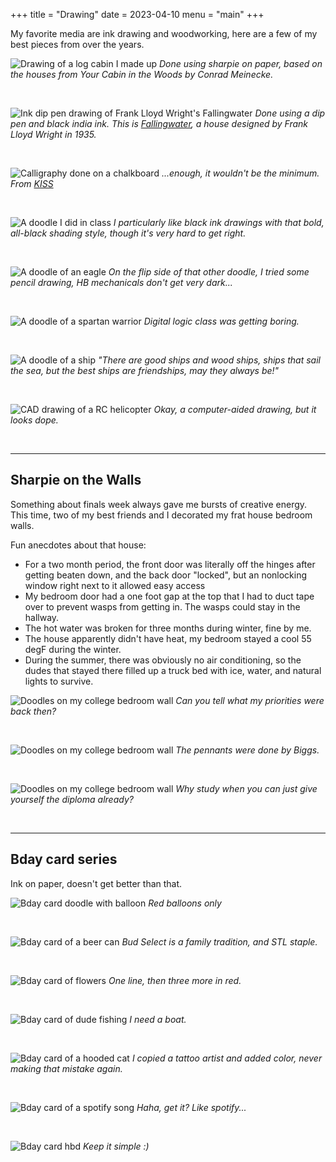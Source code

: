 +++
title = "Drawing"
date = 2023-04-10
menu = "main"
+++

My favorite media are ink drawing and woodworking, here are a few of my best pieces from over the years. 

![Drawing of a log cabin I made up](drawing-log-cabin.jpg)
*Done using sharpie on paper, based on the houses from *Your Cabin in the Woods* by Conrad Meinecke.*

&nbsp;

![Ink dip pen drawing of Frank Lloyd Wright's Fallingwater](drawing-fallingwater.jpg)
*Done using a dip pen and black india ink. This is [Fallingwater](https://en.wikipedia.org/wiki/Fallingwater), a house designed by Frank Lloyd Wright in 1935.*

&nbsp;

![Calligraphy done on a chalkboard](drawing-chalkboard.jpg)
*...enough, it wouldn't be the minimum. From [KISS](/blog/kiss)*

&nbsp;

![A doodle I did in class](drawing-relativity.jpg)
*I particularly like black ink drawings with that bold, all-black shading style, though it's very hard to get right.*

&nbsp;

![A doodle of an eagle](drawing-eagle.jpg)
*On the flip side of that other doodle, I tried some pencil drawing, HB mechanicals don't get very dark...*

&nbsp;

![A doodle of a spartan warrior](drawing-spartan.jpg)
*Digital logic class was getting boring.*

&nbsp;

![A doodle of a ship](drawing-ship.jpg)
*"There are good ships and wood ships, ships that sail the sea, but the best ships are friendships, may they always be!"*

&nbsp;

![CAD drawing of a RC helicopter](drawing-helicopter.jpg)
*Okay, a computer-aided drawing, but it looks dope.*

&nbsp;

---
## Sharpie on the Walls
Something about finals week always gave me bursts of creative energy. This time, two of my best friends and I decorated my frat house bedroom walls.

Fun anecdotes about that house:
- For a two month period, the front door was literally off the hinges after getting beaten down, and the back door "locked", but an nonlocking window right next to it allowed easy access
- My bedroom door had a one foot gap at the top that I had to duct tape over to prevent wasps from getting in. The wasps could stay in the hallway.
- The hot water was broken for three months during winter, fine by me.
- The house apparently didn't have heat, my bedroom stayed a cool 55 degF during the winter.
- During the summer, there was obviously no air conditioning, so the dudes that stayed there filled up a truck bed with ice, water, and natural lights to survive. 

![Doodles on my college bedroom wall](drawing-frat-walls.jpg)
*Can you tell what my priorities were back then?*

&nbsp;

![Doodles on my college bedroom wall](drawing-frat-walls3.jpg)
*The pennants were done by Biggs.*

&nbsp;

![Doodles on my college bedroom wall](drawing-frat-walls2.jpg)
*Why study when you can just give yourself the diploma already?*

&nbsp;

---
## Bday card series
Ink on paper, doesn't get better than that.

![Bday card doodle with balloon](drawing-bday-balloon.jpg)
*Red balloons only*

&nbsp;

![Bday card of a beer can](drawing-bday-beer.jpg)
*Bud Select is a family tradition, and STL staple.*

&nbsp;

![Bday card of flowers](drawing-bday-flowers.jpg)
*One line, then three more in red.*

&nbsp;

![Bday card of dude fishing](drawing-bday-fishing.jpg)
*I need a boat.*

&nbsp;

![Bday card of a hooded cat](drawing-bday-cat.jpg)
*I copied a tattoo artist and added color, never making that mistake again.*

&nbsp;

![Bday card of a spotify song](drawing-bday-spotify.jpg)
*Haha, get it? Like spotify...*

&nbsp;

![Bday card hbd](drawing-bday-hbd.jpg)
*Keep it simple :)*

